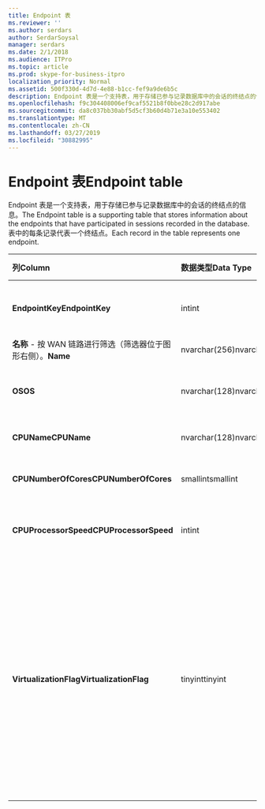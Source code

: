 ```yaml
---
title: Endpoint 表
ms.reviewer: ''
ms.author: serdars
author: SerdarSoysal
manager: serdars
ms.date: 2/1/2018
ms.audience: ITPro
ms.topic: article
ms.prod: skype-for-business-itpro
localization_priority: Normal
ms.assetid: 500f330d-4d7d-4e88-b1cc-fef9a9de6b5c
description: Endpoint 表是一个支持表，用于存储已参与记录数据库中的会话的终结点的信息。 表中的每条记录代表一个终结点。
ms.openlocfilehash: f9c304408006ef9caf5521b8f0bbe28c2d917abe
ms.sourcegitcommit: da8c037bb30abf5d5cf3b60d4b71e3a10e553402
ms.translationtype: MT
ms.contentlocale: zh-CN
ms.lasthandoff: 03/27/2019
ms.locfileid: "30882995"
---
```

# <a name="endpoint-table"></a><span data-ttu-id="8fcdc-104">Endpoint 表</span><span class="sxs-lookup"><span data-stu-id="8fcdc-104">Endpoint table</span></span>
 
<span data-ttu-id="8fcdc-105">Endpoint 表是一个支持表，用于存储已参与记录数据库中的会话的终结点的信息。</span><span class="sxs-lookup"><span data-stu-id="8fcdc-105">The Endpoint table is a supporting table that stores information about the endpoints that have participated in sessions recorded in the database.</span></span> <span data-ttu-id="8fcdc-106">表中的每条记录代表一个终结点。</span><span class="sxs-lookup"><span data-stu-id="8fcdc-106">Each record in the table represents one endpoint.</span></span>
  
|<span data-ttu-id="8fcdc-107">**列**</span><span class="sxs-lookup"><span data-stu-id="8fcdc-107">**Column**</span></span>|<span data-ttu-id="8fcdc-108">**数据类型**</span><span class="sxs-lookup"><span data-stu-id="8fcdc-108">**Data Type**</span></span>|<span data-ttu-id="8fcdc-109">**键/索引**</span><span class="sxs-lookup"><span data-stu-id="8fcdc-109">**Key/Index**</span></span>|<span data-ttu-id="8fcdc-110">**详细信息**</span><span class="sxs-lookup"><span data-stu-id="8fcdc-110">**Details**</span></span>|
|:-----|:-----|:-----|:-----|
|<span data-ttu-id="8fcdc-111">**EndpointKey**</span><span class="sxs-lookup"><span data-stu-id="8fcdc-111">**EndpointKey**</span></span> <br/> |<span data-ttu-id="8fcdc-112">int</span><span class="sxs-lookup"><span data-stu-id="8fcdc-112">int</span></span>  <br/> |<span data-ttu-id="8fcdc-113">Primary</span><span class="sxs-lookup"><span data-stu-id="8fcdc-113">Primary</span></span>  <br/> |<span data-ttu-id="8fcdc-114">标识此终结点的唯一编号。</span><span class="sxs-lookup"><span data-stu-id="8fcdc-114">Unique number identifying this endpoint.</span></span>  <br/> |
|<span data-ttu-id="8fcdc-115">**名称** - 按 WAN 链路进行筛选（筛选器位于图形右侧）。</span><span class="sxs-lookup"><span data-stu-id="8fcdc-115">**Name**</span></span> <br/> |<span data-ttu-id="8fcdc-116">nvarchar(256)</span><span class="sxs-lookup"><span data-stu-id="8fcdc-116">nvarchar(256)</span></span>  <br/> |<span data-ttu-id="8fcdc-117">唯一</span><span class="sxs-lookup"><span data-stu-id="8fcdc-117">Unique</span></span>  <br/> |<span data-ttu-id="8fcdc-118">终结点名称。</span><span class="sxs-lookup"><span data-stu-id="8fcdc-118">Endpoint name.</span></span>  <br/> |
|<span data-ttu-id="8fcdc-119">**OS**</span><span class="sxs-lookup"><span data-stu-id="8fcdc-119">**OS**</span></span> <br/> |<span data-ttu-id="8fcdc-120">nvarchar(128)</span><span class="sxs-lookup"><span data-stu-id="8fcdc-120">nvarchar(128)</span></span>  <br/> | <br/> |<span data-ttu-id="8fcdc-121">操作系统 (OS) 的终结点。</span><span class="sxs-lookup"><span data-stu-id="8fcdc-121">Operating system (OS) of the endpoint.</span></span>  <br/> |
|<span data-ttu-id="8fcdc-122">**CPUName**</span><span class="sxs-lookup"><span data-stu-id="8fcdc-122">**CPUName**</span></span> <br/> |<span data-ttu-id="8fcdc-123">nvarchar(128)</span><span class="sxs-lookup"><span data-stu-id="8fcdc-123">nvarchar(128)</span></span>  <br/> ||<span data-ttu-id="8fcdc-124">终结点的 CPU 名称。</span><span class="sxs-lookup"><span data-stu-id="8fcdc-124">CPU name of the endpoint.</span></span>  <br/> |
|<span data-ttu-id="8fcdc-125">**CPUNumberOfCores**</span><span class="sxs-lookup"><span data-stu-id="8fcdc-125">**CPUNumberOfCores**</span></span> <br/> |<span data-ttu-id="8fcdc-126">smallint</span><span class="sxs-lookup"><span data-stu-id="8fcdc-126">smallint</span></span>  <br/> ||<span data-ttu-id="8fcdc-127">终结点的 CPU 内核数。</span><span class="sxs-lookup"><span data-stu-id="8fcdc-127">Number of CPU cores of the endpoint.</span></span>  <br/> |
|<span data-ttu-id="8fcdc-128">**CPUProcessorSpeed**</span><span class="sxs-lookup"><span data-stu-id="8fcdc-128">**CPUProcessorSpeed**</span></span> <br/> |<span data-ttu-id="8fcdc-129">int</span><span class="sxs-lookup"><span data-stu-id="8fcdc-129">int</span></span>  <br/> ||<span data-ttu-id="8fcdc-130">终结点的 CPU 处理器速度。</span><span class="sxs-lookup"><span data-stu-id="8fcdc-130">CPU processor speed of the endpoint.</span></span>  <br/> |
|<span data-ttu-id="8fcdc-131">**VirtualizationFlag**</span><span class="sxs-lookup"><span data-stu-id="8fcdc-131">**VirtualizationFlag**</span></span> <br/> |<span data-ttu-id="8fcdc-132">tinyint</span><span class="sxs-lookup"><span data-stu-id="8fcdc-132">tinyint</span></span>  <br/> || <span data-ttu-id="8fcdc-133">指示系统是否正在运行的虚拟化环境中的位标志：</span><span class="sxs-lookup"><span data-stu-id="8fcdc-133">Bit flag that indicates if the system is running in a virtualized environment:</span></span> <br/>  <span data-ttu-id="8fcdc-134">0x0000-无</span><span class="sxs-lookup"><span data-stu-id="8fcdc-134">0x0000 - None</span></span> <br/>  <span data-ttu-id="8fcdc-135">0x0001-HyperV</span><span class="sxs-lookup"><span data-stu-id="8fcdc-135">0x0001 - HyperV</span></span> <br/>  <span data-ttu-id="8fcdc-136">0x0002-VMWare</span><span class="sxs-lookup"><span data-stu-id="8fcdc-136">0x0002 - VMWare</span></span> <br/>  <span data-ttu-id="8fcdc-137">0x0004-虚拟 PC</span><span class="sxs-lookup"><span data-stu-id="8fcdc-137">0x0004 - Virtual PC</span></span> <br/>  <span data-ttu-id="8fcdc-138">0x0008-Xen PC</span><span class="sxs-lookup"><span data-stu-id="8fcdc-138">0x0008 - Xen PC</span></span> <br/> |
   

